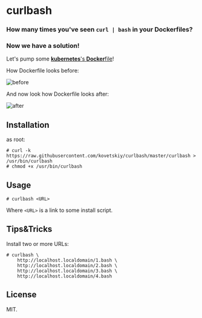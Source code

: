 # curlbash

### How many times you've seen `curl | bash` in your Dockerfiles?

### Now we have a solution!

Let's pump some [**kubernetes**'s **Docker**file](https://github.com/kubernetes/kubernetes/blob/f2ddd60eb9e7e9e29f7a105a9a8fa020042e8e52/cluster/mesos/docker/km/Dockerfile#L31)!

How Dockerfile looks before:

![before](http://i.imgur.com/UB997Tq.png)

And now look how Dockerfile looks after:

![after](http://i.imgur.com/7yv39Nm.png)

## Installation

as root:
```
# curl -k https://raw.githubusercontent.com/kovetskiy/curlbash/master/curlbash > /usr/bin/curlbash
# chmod +x /usr/bin/curlbash
```

## Usage

```
# curlbash <URL>
```

Where `<URL>` is a link to some install script.

## Tips&Tricks

Install two or more URLs:

```
# curlbash \
    http://localhost.localdomain/1.bash \
    http://localhost.localdomain/2.bash \
    http://localhost.localdomain/3.bash \
    http://localhost.localdomain/4.bash
```

## License

MIT.
